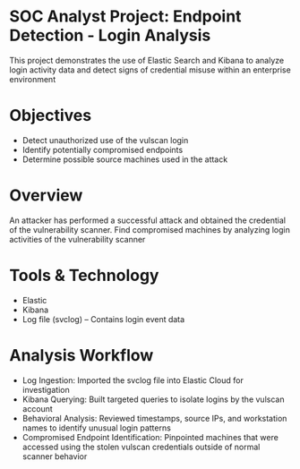# SOC Analyst Project: Endpoint Detection - Login Analysis
This project demonstrates the use of Elastic Search and Kibana to analyze login activity data and detect signs of credential misuse within an enterprise environment

# Objectives
* Detect unauthorized use of the vulscan login
* Identify potentially compromised endpoints
* Determine possible source machines used in the attack

# Overview
An attacker has performed a successful attack and obtained the credential of the vulnerability scanner. Find compromised machines by analyzing login activities of the vulnerability scanner

# Tools & Technology
* Elastic
* Kibana
* Log file (svclog) – Contains login event data

# Analysis Workflow
* Log Ingestion: Imported the svclog file into Elastic Cloud for investigation
* Kibana Querying: Built targeted queries to isolate logins by the vulscan account
* Behavioral Analysis: Reviewed timestamps, source IPs, and workstation names to identify unusual login patterns
* Compromised Endpoint Identification:  Pinpointed machines that were accessed using the stolen vulscan credentials outside of normal scanner behavior
